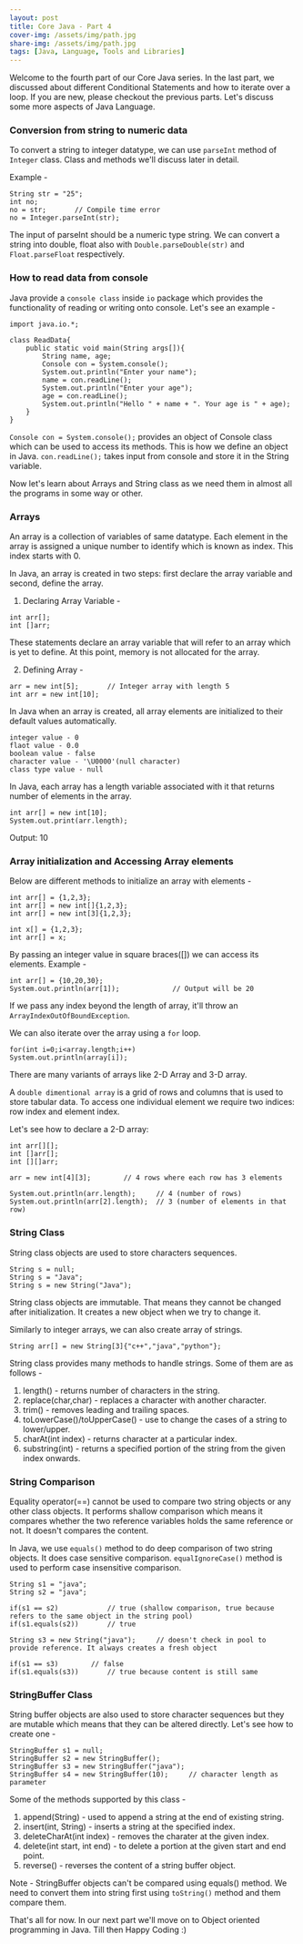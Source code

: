 ```yaml
---
layout: post
title: Core Java - Part 4
cover-img: /assets/img/path.jpg
share-img: /assets/img/path.jpg
tags: [Java, Language, Tools and Libraries]
---
```


Welcome to the fourth part of our Core Java series. In the last part, we discussed about different Conditional Statements and how to iterate over a loop. If you are new, please checkout the previous parts.
Let's discuss some more aspects of Java Language.

### Conversion from string to numeric data

To convert a string to integer datatype, we can use `parseInt` method of `Integer` class. Class and methods we'll discuss later in detail.

Example -

``` 
String str = "25";
int no;
no = str; 		// Compile time error
no = Integer.parseInt(str);
```

The input of parseInt should be a numeric type string. We can convert a string into double, float also with `Double.parseDouble(str)` and `Float.parseFloat` respectively.

### How to read data from console

Java provide a `console class` inside `io` package which provides the functionality of reading or writing onto console. Let's see an example - 

```
import java.io.*;

class ReadData{
	public static void main(String args[]){
		String name, age;
		Console con = System.console();
		System.out.println("Enter your name");
		name = con.readLine();
		System.out.println("Enter your age");
		age = con.readLine();
		System.out.println("Hello " + name + ". Your age is " + age);
	}
}
```

`Console con = System.console();` provides an object of Console class which can be used to access its methods. This is how we define an object in Java. 
`con.readLine();` takes input from console and store it in the String variable.

Now let's learn about Arrays and String class as we need them in almost all the programs in some way or other.

### Arrays

An array is a collection of variables of same datatype. Each element in the array is assigned a unique number to identify which is known as index. This index starts with 0.

In Java, an array is created in two steps: first declare the array variable and second, define the array.

1. Declaring Array Variable - 

```
int arr[];
int []arr;
```

These statements declare an array variable that will refer to an array which is yet to define. At this point, memory is not allocated for the array.

2. Defining Array - 

```
arr = new int[5]; 		// Integer array with length 5
int arr = new int[10];
```

In Java when an array is created, all array elements are initialized to their default values automatically.

```
integer value - 0
flaot value - 0.0
boolean value - false
character value - '\U0000'(null character)
class type value - null
```

In Java, each array has a length variable associated with it that returns number of elements in the array.

```
int arr[] = new int[10];
System.out.print(arr.length);
```

Output: 10

### Array initialization and Accessing Array elements

Below are different methods to initialize an array with elements - 

```
int arr[] = {1,2,3};
int arr[] = new int[]{1,2,3};
int arr[] = new int[3]{1,2,3};

int x[] = {1,2,3};
int arr[] = x;
```
By passing an integer value in square braces([]) we can access its elements. Example - 

```
int arr[] = {10,20,30};
System.out.println(arr[1]);				// Output will be 20
```

If we pass any index beyond the length of array, it'll throw an `ArrayIndexOutOfBoundException`.

We can also iterate over the array using a `for` loop.

```
for(int i=0;i<array.length;i++)
System.out.println(array[i]);	
```

There are many variants of arrays like 2-D Array and 3-D array.

A `double dimentional array` is a grid of rows and columns that is used to store tabular data. To access one individual element we require two indices: row index and element index.

Let's see how to declare a 2-D array:

```
int arr[][];
int []arr[];
int [][]arr;

arr = new int[4][3]; 		// 4 rows where each row has 3 elements

System.out.println(arr.length); 	// 4 (number of rows)
System.out.println(arr[2].length); 	// 3 (number of elements in that row)
```

### String Class

String class objects are used to store characters sequences.

```
String s = null;
String s = "Java";
String s = new String("Java");
```

String class objects are immutable. That means they cannot be changed after initialization. It creates a new object when we try to change it.

Similarly to integer arrays, we can also create array of strings. 

`String arr[] = new String[3]{"c++","java","python"};`

String class provides many methods to handle strings. Some of them are as follows - 

1. length() - returns number of characters in the string.
2. replace(char,char) - replaces a character with another character.
3. trim() - removes leading and trailing spaces.
4. toLowerCase()/toUpperCase() - use to change the cases of a string to lower/upper.
5. charAt(int index) - returns character at a particular index.
6. substring(int) - returns a specified portion of the string from the given index onwards.

### String Comparison

Equality operator(==) cannot be used to compare two string objects or any other class objects. It performs shallow comparison which means it compares whether the two reference variables holds the same reference or not. It doesn't compares the content.

In Java, we use `equals()` method to do deep comparison of two string objects. It does case sensitive comparison. `equalIgnoreCase()` method is used to perform case insensitive comparison.

```
String s1 = "java";
String s2 = "java";

if(s1 == s2)			// true (shallow comparison, true because refers to the same object in the string pool)
if(s1.equals(s2))		// true

String s3 = new String("java");		// doesn't check in pool to provide reference. It always creates a fresh object

if(s1 == s3)		// false
if(s1.equals(s3))		// true because content is still same
```

### StringBuffer Class

String buffer objects are also used to store character sequences but they are mutable which means that they can be altered directly. Let's see how to create one -

```
StringBuffer s1 = null;
StringBuffer s2 = new StringBuffer();
StringBuffer s3 = new StringBuffer("java");
StringBuffer s4 = new StringBuffer(10);		// character length as parameter
```

Some of the methods supported by this class - 

1. append(String) - used to append a string at the end of existing string.
2. insert(int, String) - inserts a string at the specified index.
3. deleteCharAt(int index) - removes the charater at the given index.
4. delete(int start, int end) - to delete a portion at the given start and end point.
5. reverse() - reverses the content of a string buffer object.

Note - StringBuffer objects can't be compared using equals() method. We need to convert them into string first using `toString()` method and them compare them.

That's all for now. In our next part we'll move on to Object oriented programming in Java. Till then Happy Coding :)
